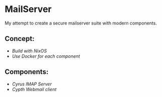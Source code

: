 # MailServer
My attempt to create a secure mailserver suite with modern components.


## **Concept:**

- *Build with NixOS*
- *Use Docker for each component*

## **Components:**

- *Cyrus IMAP Server*
- *Cypth Webmail client*

